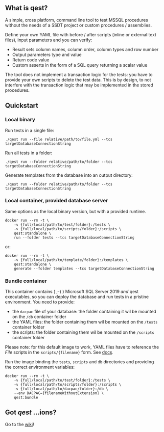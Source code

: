 ## What is qest?
A simple, cross platform, command line tool to test MSSQL procedures without the needs of a SSDT project or custom procedures / assemblies.

Define your own YAML file with before / after scripts (inline or external text files), input parameters and you can verify:
- Result sets column names, column order, column types and row number
- Output parameters type and value
- Return code value
- Custom asserts in the form of a SQL query returning a scalar value

The tool does not implement a transaction logic for the tests: you have to provide your own scripts to delete the test data.
This is by design, to not interfere with the transaction logic that may be implemented in the stored procedures.

## Quickstart
### Local binary
Run tests in a single file:
```
./qest run --file relative/path/to/file.yml --tcs targetDatabaseConnectionString
```
Run all tests in a folder:
```
./qest run --folder relative/path/to/folder --tcs targetDatabaseConnectionString
```
Generate templates from the database into an output directory:
```
./qest run --folder relative/path/to/folder --tcs targetDatabaseConnectionString
```
### Local container, provided database server
Same options as the local binary version, but with a provided runtime.
```
docker run --rm -t \
    -v {full/local/path/to/test/folder}:/tests \
    -v {full/local/path/to/scripts/folder}:/scripts \
    qest:standalone \
    run --folder tests --tcs targetDatabaseConnectionString
```
or:
```
docker run --rm -t \
    -v {full/local/path/to/template/folder}:/templates \
    qest:standalone \
    generate --folder templates --tcs targetDatabaseConnectionString
```

### Bundle container
This container contains ( ;-) ) Microsoft SQL Server 2019 *and* qest executables, so you can deploy the database and run tests in a pristine environment.
You need to provide:
- the `dacpac` file of your database: the folder containing it wil be mounted on the `/db` container folder
- the YAML files: the folder containing them wil be mounted on the `/tests` container folder
- the scripts: the folder containing them wil be mounted on the `/scripts` container folder


Please note: for this default image to work, YAML files have to reference the _File_ scripts in the `scripts/{filename}` form. See [docs](https://github.com/Geims83/qest/wiki/YAML-test-definition).

Run the image binding the `tests`, `scripts` and `db` directories and providing the correct environment variables:
```
docker run --rm -t \
    -v {full/local/path/to/test/folder}:/tests \
    -v {full/local/path/to/scripts/folder}:/scripts \
    -v {full/local/path/to/dacpac/folder}:/db \
    --env DACPAC={filenameWithoutExtension} \
    qest:bundle
``` 

## Got _qest_ ...ions?
Go to the [wiki](https://github.com/Geims83/qest/wiki)!